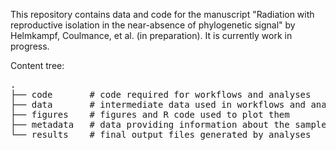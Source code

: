 This repository contains data and code for the manuscript "Radiation with reproductive isolation in the near-absence of phylogenetic signal" by Helmkampf, Coulmance, et al. (in preparation). It is currently work in progress.

Content tree:
<pre>
.
├── code       # code required for workflows and analyses
├── data       # intermediate data used in workflows and analyses
├── figures    # figures and R code used to plot them
├── metadata   # data providing information about the samples
└── results    # final output files generated by analyses
</pre>